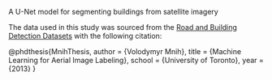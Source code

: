 A U-Net model for segmenting buildings from satellite imagery

The data used in this study was sourced from the [Road and Building Detection Datasets](https://www.cs.toronto.edu/~vmnih/data/) with the following citation:

@phdthesis{MnihThesis,
    author = {Volodymyr Mnih},
    title = {Machine Learning for Aerial Image Labeling},
    school = {University of Toronto},
    year = {2013}
}
